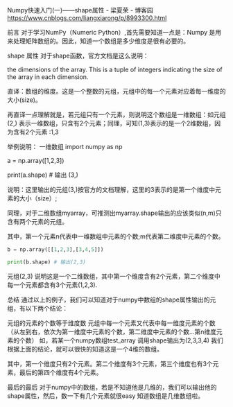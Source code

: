 Numpy快速入门(一)——shape属性 - 梁夏荣 - 博客园 https://www.cnblogs.com/liangxiarong/p/8993300.html

前言
对于学习NumPy（Numeric Python）,首先需要知道一点是：Numpy 是用来处理矩阵数组的。因此，知道一个数组是多少维度是很有必要的。

shape 属性
对于shape函数，官方文档是这么说明：

the dimensions of the array. This is a tuple of integers indicating the size of the array in each dimension.

直译：数组的维度。这是一个整数的元组，元组中的每一个元素对应着每一维度的大小(size)。

再直译一点理解就是，若元组只有一个元素，则说明这个数组是一维数组：如元组(2,)   表示一维数组，只含有2个元素；同理，可知(1,3)表示的是一个2维数组，因为含有2个元素 :1,3

举例说明：
一维数组
import numpy as np

a = np.array([1,2,3])

print(a.shape) # 输出 (3,)

说明：这里输出的元组(3,)按官方的文档理解，这里的3表示的是第一个维度中元素的大小（size）;

同理，对于二维数组myarray，可推测出myarray.shape输出的应该类似(n,m)只含有两个元素的元组。

其中，第一个元素n代表中一维数组中元素的个数;m代表第二维度中元素的个数。

```py
b = np.array([[1,2,3],[3,4,5]])

print(b.shape) # 输出(2,3)
```

元组(2,3) 说明这是一个二维数组，其中第一个维度含有2个元素，第二个维度中每一个元素都含有3个元素(1,2,3).

总结
通过以上的例子，我们可以知道对于numpy中数组的shape属性输出的元组，有以下两个结论：

元组的元素的个数等于维度数
元组中每一个元素又代表中每一维度元素的个数（从左到右，依次为第一维度中元素的个数，第二维度中元素的个数...第n维度元素的个数）
如，若某一个numpy数组test_array 调用shape输出为(2,3,3,4) 我们根据上面的结论，就可以很快的知道这是一个4维的数组。

其中，第一个维度只有2个元素。第二个维度有3个元素，第三个维度也有3个元素，最后的第四个维度有4个元素。

最后的最后
 对于numpy中的数组，若是不知道他是几维的，我们可以输出他的shape属性，然后，数一下有几个元素就很easy 知道数组是几维数组啦。